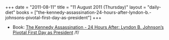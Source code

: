 +++
date = "2011-08-11"
title = "11 August 2011 (Thursday)"
layout = "daily-diet"
books = ["the-kennedy-assassination-24-hours-after-lyndon-b.-johnsons-pivotal-first-day-as-president"]
+++

<ul>
<li class="entry books">Book: <a href="/books/the-kennedy-assassination-24-hours-after-lyndon-b.-johnsons-pivotal-first-day-as-president">The Kennedy Assassination - 24 Hours After: Lyndon B. Johnson’s Pivotal First Day as President</a> /f/</li>
</ul>